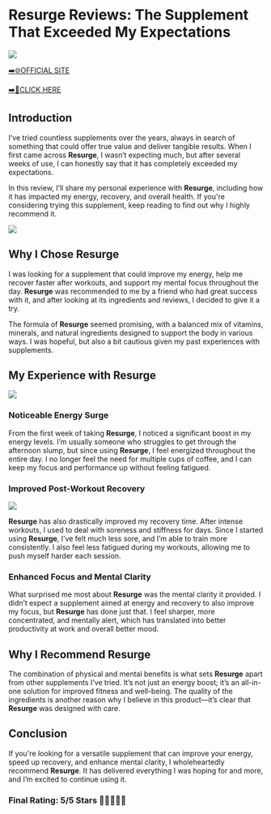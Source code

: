 # **Resurge Reviews**: The Supplement That Exceeded My Expectations

[![](https://static.vecteezy.com/system/resources/thumbnails/019/896/014/small/buy-now-gradient-button-with-cart-symbol-buy-now-illustration-png.png)](https://edetoop.top/lander/sugarpreland-1/resurge.html) 

[➡️🌐OFFICIAL SITE](https://edetoop.top/lander/sugarpreland-1/resurge.html) 

[➡️🔗CLICK HERE](https://edetoop.top/lander/sugarpreland-1/resurge.html) 


## Introduction

I’ve tried countless supplements over the years, always in search of something that could offer true value and deliver tangible results. When I first came across **Resurge**, I wasn’t expecting much, but after several weeks of use, I can honestly say that it has completely exceeded my expectations.

In this review, I’ll share my personal experience with **Resurge**, including how it has impacted my energy, recovery, and overall health. If you're considering trying this supplement, keep reading to find out why I highly recommend it.

[![](https://wallpapers.com/images/hd/red-order-now-button-udg4jcj4arvn8b0n-2.png)](https://edetoop.top/lander/sugarpreland-1/resurge.html)  

## Why I Chose **Resurge**

I was looking for a supplement that could improve my energy, help me recover faster after workouts, and support my mental focus throughout the day. **Resurge** was recommended to me by a friend who had great success with it, and after looking at its ingredients and reviews, I decided to give it a try.

The formula of **Resurge** seemed promising, with a balanced mix of vitamins, minerals, and natural ingredients designed to support the body in various ways. I was hopeful, but also a bit cautious given my past experiences with supplements.

## My Experience with **Resurge**

[![](https://static.vecteezy.com/system/resources/thumbnails/019/896/014/small/buy-now-gradient-button-with-cart-symbol-buy-now-illustration-png.png)](https://edetoop.top/lander/sugarpreland-1/resurge.html)

### Noticeable Energy Surge

From the first week of taking **Resurge**, I noticed a significant boost in my energy levels. I’m usually someone who struggles to get through the afternoon slump, but since using **Resurge**, I feel energized throughout the entire day. I no longer feel the need for multiple cups of coffee, and I can keep my focus and performance up without feeling fatigued.

### Improved Post-Workout Recovery

[![](https://wallpapers.com/images/hd/red-order-now-button-udg4jcj4arvn8b0n-2.png)](https://edetoop.top/lander/sugarpreland-1/resurge.html)  

**Resurge** has also drastically improved my recovery time. After intense workouts, I used to deal with soreness and stiffness for days. Since I started using **Resurge**, I’ve felt much less sore, and I’m able to train more consistently. I also feel less fatigued during my workouts, allowing me to push myself harder each session.

### Enhanced Focus and Mental Clarity

What surprised me most about **Resurge** was the mental clarity it provided. I didn’t expect a supplement aimed at energy and recovery to also improve my focus, but **Resurge** has done just that. I feel sharper, more concentrated, and mentally alert, which has translated into better productivity at work and overall better mood.

## Why I Recommend **Resurge**

The combination of physical and mental benefits is what sets **Resurge** apart from other supplements I’ve tried. It’s not just an energy boost; it’s an all-in-one solution for improved fitness and well-being. The quality of the ingredients is another reason why I believe in this product—it’s clear that **Resurge** was designed with care.

## Conclusion

If you're looking for a versatile supplement that can improve your energy, speed up recovery, and enhance mental clarity, I wholeheartedly recommend **Resurge**. It has delivered everything I was hoping for and more, and I’m excited to continue using it.

### Final Rating: 5/5 Stars 🌟🌟🌟🌟🌟
